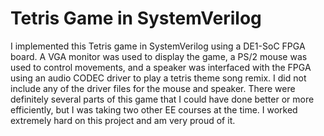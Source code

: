 # Tetris Game in SystemVerilog
I implemented this Tetris game in SystemVerilog using a DE1-SoC FPGA board. A VGA monitor was used to display the game, a PS/2 mouse was used to control movements, and a speaker was interfaced with the FPGA using an audio CODEC driver to play a tetris theme song remix. I did not include any of the driver files for the mouse and speaker. There were definitely several parts of this game that I could have done better or more efficiently, but I was taking two other EE courses at the time. I worked extremely hard on this project and am very proud of it. 
